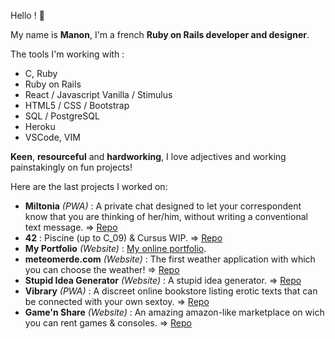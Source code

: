Hello !  🔆

My name is **Manon**, I'm a french **Ruby on Rails developer and designer**.

The tools I'm working with :

- C, Ruby
- Ruby on Rails
- React / Javascript Vanilla / Stimulus
- HTML5 / CSS / Bootstrap
- SQL / PostgreSQL
- Heroku
- VSCode, VIM

**Keen**, **resourceful** and **hardworking**, I love adjectives and working painstakingly on fun projects!

Here are the last projects I worked on:

- **Miltonia** _(PWA)_ : A private chat designed to let your correspondent know that you are thinking of her/him, without writing a conventional text message. => [Repo](https://github.com/manerschnetzlon/miltonia)
- **42** : Piscine (up to C_09) & Cursus WIP. => [Repo](https://github.com/manerschnetzlon/42-cursus)
- **My Portfolio** _(Website)_ : [My online portfolio](http://manonschnetzler.com).
- **meteomerde.com** _(Website)_ : The first weather application with which you can choose the weather! => [Repo](https://github.com/manerschnetzlon/meteomerde)
- **Stupid Idea Generator** _(Website)_ : A stupid idea generator. => [Repo](https://github.com/manerschnetzlon/stupid-idea-generator)
- **Vibrary** _(PWA)_ : A discreet online bookstore listing erotic texts that can be connected with your own sextoy. => [Repo](https://github.com/clementlemoigne/vibrary) 
- **Game'n Share** _(Website)_ : An amazing amazon-like marketplace on wich you can rent games & consoles. => [Repo](https://github.com/DorianGC-G/game-n-share)
